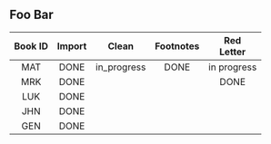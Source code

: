

## Foo Bar

| Book ID | Import | Clean | Footnotes | Red<br>Letter |
| :---:   | :---:  | :---: | :---:     | :---:      |
|  MAT    | DONE   | in_progress | DONE | in progress |
|  MRK    | DONE   |       |     | DONE |           |
|  LUK    | DONE   |       |     |      |           |
|  JHN    | DONE   |       |     |      |           |
|  GEN    | DONE   |       |     |      |           |

 
